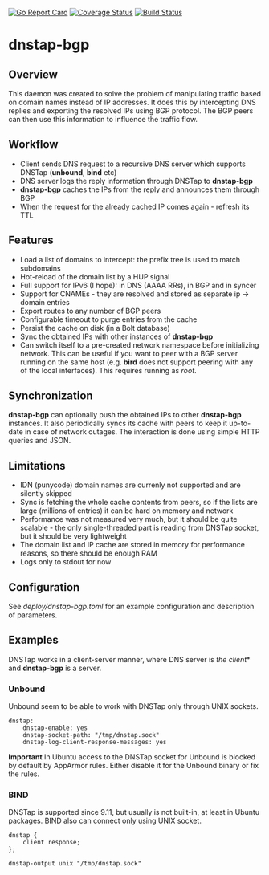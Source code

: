 [![Go Report Card](https://goreportcard.com/badge/github.com/blind-oracle/dnstap-bgp)](https://goreportcard.com/report/github.com/blind-oracle/dnstap-bgp)
[![Coverage Status](https://coveralls.io/repos/github/blind-oracle/dnstap-bgp/badge.svg?branch=master)](https://coveralls.io/github/blind-oracle/dnstap-bgp?branch=master)
[![Build Status](https://travis-ci.org/blind-oracle/dnstap-bgp.svg?branch=master)](https://travis-ci.org/blind-oracle/dnstap-bgp)

# dnstap-bgp

## Overview
This daemon was created to solve the problem of manipulating traffic based on domain names instead of IP addresses. It does this by intercepting DNS replies and exporting the resolved IPs using BGP protocol. The BGP peers can then use this information to influence the traffic flow.

## Workflow
* Client sends DNS request to a recursive DNS server which supports DNSTap (**unbound**, **bind** etc)
* DNS server logs the reply information through DNSTap to **dnstap-bgp**
* **dnstap-bgp** caches the IPs from the reply and announces them through BGP
* When the request for the already cached IP comes again - refresh its TTL

## Features
* Load a list of domains to intercept: the prefix tree is used to match subdomains
* Hot-reload of the domain list by a HUP signal
* Full support for IPv6 (I hope): in DNS (AAAA RRs), in BGP and in syncer
* Support for CNAMEs - they are resolved and stored as separate ip -> domain entries
* Export routes to any number of BGP peers
* Configurable timeout to purge entries from the cache
* Persist the cache on disk (in a Bolt database)
* Sync the obtained IPs with other instances of **dnstap-bgp**
* Can switch itself to a pre-created network namespace before initializing network. This can be useful if you want to peer with a BGP server running on the same host (e.g. **bird** does not support peering with any of the local interfaces). This requires running as *root*.

## Synchronization
**dnstap-bgp** can optionally push the obtained IPs to other **dnstap-bgp** instances. It also periodically syncs its cache with peers to keep it up-to-date in case of network outages. The interaction is done using simple HTTP queries and JSON.

## Limitations
* IDN (punycode) domain names are currenly not supported and are silently skipped
* Sync is fetching the whole cache contents from peers, so if the lists are large (millions of entries) it can be hard on memory and network
* Performance was not measured very much, but it should be quite scalable - the only single-threaded part is reading from DNSTap socket, but it should be very lightweight
* The domain list and IP cache are stored in memory for performance reasons, so there should be enough RAM
* Logs only to stdout for now

## Configuration
See *deploy/dnstap-bgp.toml* for an example configuration and description of parameters.

## Examples
DNSTap works in a client-server manner, where DNS server is *the client** and **dnstap-bgp** is a server.

### Unbound
Unbound seem to be able to work with DNSTap only through UNIX sockets.

```
dnstap:
    dnstap-enable: yes
    dnstap-socket-path: "/tmp/dnstap.sock"
    dnstap-log-client-response-messages: yes
```

**Important** In Ubuntu access to the DNSTap socket for Unbound is blocked by default by AppArmor rules. Either disable it for the Unbound binary or fix the rules.

### BIND
DNSTap is supported since 9.11, but usually is not built-in, at least in Ubuntu packages.
BIND also can connect only using UNIX socket.

```
dnstap {
    client response;
};

dnstap-output unix "/tmp/dnstap.sock"
```
